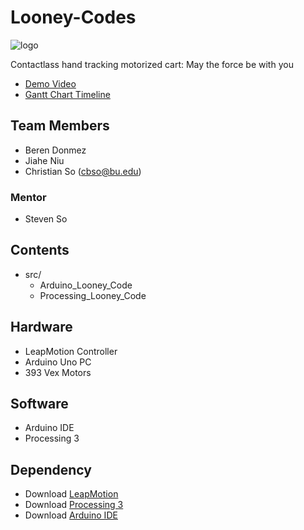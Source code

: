 # Looney-Codes
![logo](https://user-images.githubusercontent.com/113651019/207221817-925f1e45-c599-48c3-ae72-87bf9a1b2afc.jpeg)

Contactlass hand tracking motorized cart: May the force be with you
- [Demo Video](https://drive.google.com/file/d/1KN_9ofICUXL42smD-FLyvRaEv8-JSHKU/view)
- [Gantt Chart Timeline](https://docs.google.com/spreadsheets/d/1zjltLZRq7k2SDtg1kTdfaO2rv2rXiqlv2vjbMqw8aOY/edit?usp=sharing)

## Team Members
- Beren Donmez
- Jiahe Niu
- Christian So (cbso@bu.edu)

### Mentor
- Steven So

## Contents
- src/
  - Arduino_Looney_Code
  - Processing_Looney_Code

## Hardware
- LeapMotion Controller
- Arduino Uno PC
- 393 Vex Motors

## Software 
- Arduino IDE
- Processing 3

## Dependency
- Download [LeapMotion](https://developer.leapmotion.com/releases/leap-motion-orion-410-99fe5-crpgl)
- Download [Processing 3](https://processing.org/download)
- Download [Arduino IDE](https://www.arduino.cc/en/software)
